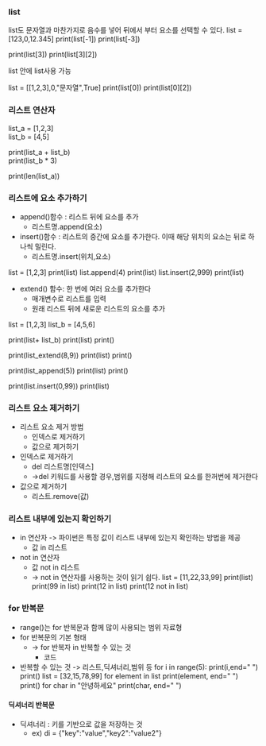 ### list
list도 문자열과 마찬가지로 음수를 넣어 뒤에서 부터 요소를 선택할 수 있다. 
list = [123,0,12.345]
print(list[-1])
print(list[-3])

print(list[3])
print(list[3][2])

list 안에 list사용 가능

list = [[1,2,3],0,"문자열",True]
print(list[0])
print(list[0][2])

### 리스트 연산자
list_a = [1,2,3]  
list_b = [4,5]  
  
print(list_a + list_b)  
print(list_b * 3)  
  
print(len(list_a))

### 리스트에 요소 추가하기
- append()함수 : 리스트 뒤에 요소를 추가
	- 리스트명.append(요소)
- insert()함수 : 리스트의 중간에 요소를 추가한다. 이때 해당 위치의 요소는 뒤로 하나씩 밀린다.
	- 리스트명.insert(위치,요소)

list = [1,2,3]
print(list)
list.append(4)
print(list)
list.insert(2,999)
print(list)

- extend() 함수: 한 번에 여러 요소를 추가한다
	- 매개변수로 리스트를 입력
	- 원래 리스트 뒤에 새로운 리스트의 요소를 추가

list = [1,2,3]
list_b = [4,5,6]

print(list+ list_b)
print(list)
print()

print(list_extend(8,9))
print(list)
print()

print(list_append(5))
print(list)
print()

print(list.insert(0,99))
print(list)


### 리스트 요소 제거하기

- 리스트 요소 제거 방법
	- 인덱스로 제거하기
	- 값으로 제거하기
- 인덱스로 제거하기
	- del 리스트명[인덱스]
	- ->del 키워드를 사용할 경우,범위를 지정해 리스트의 요소를 한꺼번에 제거한다
- 값으로 제거하기
	- 리스트.remove(값)

### 리스트 내부에 있는지 확인하기
- in 연산자 -> 파이썬은 특정 값이 리스트 내부에 있는지 확인하는 방법을 제공
	- 값 in 리스트
- not in 연산자
	- 값 not in 리스트
	- -> not in 연산자를 사용하는 것이 읽기 쉽다.
list = [11,22,33,99]
print(list)
print(99 in list)
print(12 in list)
print(12 not in list)


### for 반복문

- range()는 for 반복문과 함께 많이 사용되는 범위 자료형
- for 반복문의 기본 형태
	-  -> for 반복자 in 반복할 수 있는 것
		- 코드
-  반복할 수 있는 것 -> 리스트,딕셔너리,범위 등
for i in range(5):
	print(i,end=" ")
print()
list = [32,15,78,99]
for element in list
	print(element, end=" ")
print()
for char in "안녕하세요"
	print(char, end=" ")


#### 딕셔너리 반복문

- 딕셔너리 : 키를 기반으로 값을 저장하는 것
	- ex) di = {"key":"value","key2":"value2"}